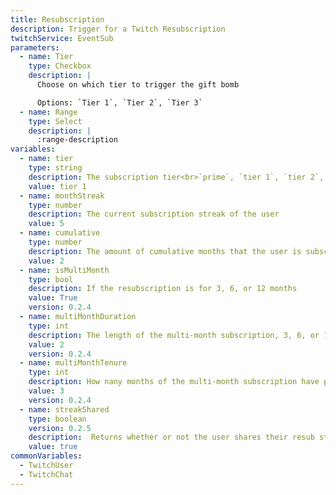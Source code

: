 ```yaml
---
title: Resubscription
description: Trigger for a Twitch Resubscription
twitchService: EventSub
parameters:
  - name: Tier
    type: Checkbox
    description: |
      Choose on which tier to trigger the gift bomb

      Options: `Tier 1`, `Tier 2`, `Tier 3`
  - name: Range
    type: Select
    description: |
      :range-description
variables:
  - name: tier
    type: string
    description: The subscription tier<br>`prime`, `tier 1`, `tier 2`, `tier 3`
    value: tier 1
  - name: monthStreak
    type: number
    description: The current subscription streak of the user
    value: 5
  - name: cumulative
    type: number
    description: The amount of cumulative months that the user is subscribed for
    value: 2
  - name: isMultiMonth
    type: bool
    description: If the resubscription is for 3, 6, or 12 months
    value: True
    version: 0.2.4
  - name: multiMonthDuration
    type: int
    description: The length of the multi-month subscription, 3, 6, or 12 months
    value: 2
    version: 0.2.4
  - name: multiMonthTenure
    type: int
    description: How nany months of the multi-month subscription have passed so far
    value: 3
    version: 0.2.4
  - name: streakShared
    type: boolean
    version: 0.2.5
    description:  Returns whether or not the user shares their resub streak.
    value: true
commonVariables:
  - TwitchUser
  - TwitchChat
---
```

